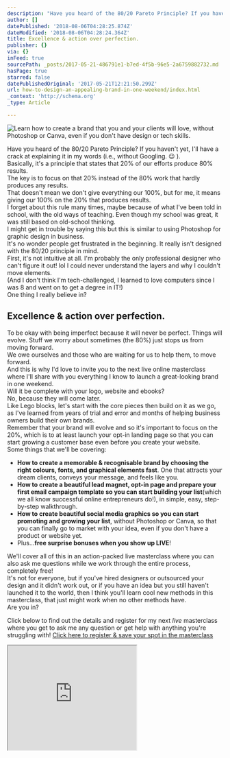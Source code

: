 ```yaml
---
description: "Have you heard of the 80/20 Pareto Principle? If you haven’t yet, I’ll have a crack at explaining it in my words (i.e., without Googling. \uD83D\uDE09 ).Basically, it’s a principle that states that 20% of our efforts produce 80% results.The key is to focus on that 20% instead of the 80% work that hardly produces any results.That doesn’t mean we don’t give everything our 100%, but for me, it means giving our 100% on the 20% that produces results.\_I forget about this rule many times, maybe because of what I’ve been told in school, with the old ways of teaching. Even though my school was great, it was still based on old-school thinking.I might get in trouble by saying this but this is similar to using Photoshop for graphic design in business.It’s no wonder people get frustrated in the beginning. It really isn’t designed with the 80/20 principle in mind.First, it’s not intuitive at all. I’m probably the only professional designer who can’t figure it out! lol I could never understand the layers and why I couldn’t move elements.\_(And I don’t think I’m tech-challenged, I learned to love computers since I was 8 and went on to get a degree in IT!)One thing I really believe in?"
author: []
datePublished: '2018-08-06T04:28:25.874Z'
dateModified: '2018-08-06T04:28:24.364Z'
title: Excellence & action over perfection.
publisher: {}
via: {}
inFeed: true
sourcePath: _posts/2017-05-21-486791e1-b7ed-4f5b-96e5-2a6759882732.md
hasPage: true
starred: false
datePublishedOriginal: '2017-05-21T12:21:50.299Z'
url: how-to-design-an-appealing-brand-in-one-weekend/index.html
_context: 'http://schema.org'
_type: Article

---
```

![Learn how to create a brand that you and your clients will love, without Photoshop or Canva, even if you don't have design or tech skills.](https://the-grid-user-content.s3-us-west-2.amazonaws.com/ca3dcaa3-b5db-4cb2-9474-d24298b21457.png)

Have you heard of the 80/20 Pareto Principle? If you haven't yet, I'll have a crack at explaining it in my words (i.e., without Googling. 😉 ).  
Basically, it's a principle that states that 20% of our efforts produce 80% results.  
The key is to focus on that 20% instead of the 80% work that hardly produces any results.  
That doesn't mean we don't give everything our 100%, but for me, it means giving our 100% on the 20% that produces results.   
I forget about this rule many times, maybe because of what I've been told in school, with the old ways of teaching. Even though my school was great, it was still based on old-school thinking.  
I might get in trouble by saying this but this is similar to using Photoshop for graphic design in business.  
It's no wonder people get frustrated in the beginning. It really isn't designed with the 80/20 principle in mind.  
First, it's not intuitive at all. I'm probably the only professional designer who can't figure it out! lol I could never understand the layers and why I couldn't move elements.   
(And I don't think I'm tech-challenged, I learned to love computers since I was 8 and went on to get a degree in IT!)  
One thing I really believe in?

## Excellence & action over perfection.

To be okay with being imperfect because it will never be perfect. Things will evolve. Stuff we worry about sometimes (the 80%) just stops us from moving forward.  
We owe ourselves and those who are waiting for us to help them, to move forward.  
And this is why I'd love to invite you to the next live online masterclass where I'll share with you everything I know to launch a great-looking brand in one weekend.  
Will it be complete with your logo, website and ebooks?  
No, because they will come later.  
Like Lego blocks, let's start with the core pieces then build on it as we go, as I've learned from years of trial and error and months of helping business owners build their own brands.  
Remember that your brand will evolve and so it's important to focus on the 20%, which is to at least launch your opt-in landing page so that you can start growing a customer base even before you create your website.  
Some things that we'll be covering: 

* **How to create a memorable & recognisable brand by choosing the right colours, fonts, and graphical elements fast**. One that attracts your dream clients, conveys your message, and feels like you. 
* **How to create a beautiful lead magnet, opt-in page and prepare your first email campaign template so you can start building your list**(which we all know successful online entrepreneurs do!), in simple, easy, step-by-step walkthrough. 
* **How to create beautiful social media graphics so you can start promoting and growing your list**, without Photoshop or Canva, so that you can finally go to market with your idea, even if you don't have a product or website yet. 
* Plus...**free surprise bonuses when you show up LIVE**!

We'll cover all of this in an action-packed live masterclass where you can also ask me questions while we work through the entire process, completely free!  
It's not for everyone, but if you've hired designers or outsourced your design and it didn't work out, or if you have an idea but you still haven't launched it to the world, then I think you'll learn cool new methods in this masterclass, that just might work when no other methods have.  
Are you in? 

Click below to find out the details and register for my next _live_ masterclass where you get to ask me any question or get help with anything you're struggling with!
[Click here to register & save your spot in the masterclass][0]

<iframe src="https://the-grid.github.io/ed-userhtml/?g=eJyVVM1u2kAQvucpJlyjxSZqq8qiqQoFGikSESKVeorW9sZe1Xis3XUoN96hl1RKX44n6eyaUDvCpuXALjM73_fNH8NzxuBW5kYooQ0sZJTanxoYuzo7G66E4RAhuXPzYbf9xZWRUSboBoXCQiizsWZMArMprNk7RIkfhQpqoTE3PChQm76R5jjE3k4YwzCQD5Y4PoSGGSZ9i_xZ6EjJwkjMyXfVRdcS85o4bngrepFp4XWCx_-J6dmcTsstVXYErrJ2C3LhbcXV0oj7nK_ESRjXI16aFNVrnH37g4P3H5CMXNFk8VXRBlaUYSZ1KuJ7-7QOWsMb3cxnsJzfXo9326ejMFpEjQZmiAU88qwUuiko4yE116p55Mq6nOHUKLlH_X0BjwowPPnbactOt_Pd9idM8vjoipGPtgXoU_EeQHv7feodKtDbk_SA8NsibOdrIV9wDUuEcYqoBUzJrOHCnTDGVShzbuul4U7LPIEZYpK9PJuigm9YKhiV5BRaAxlGNF5d_LWJr6mYLiYTWN4t54vrTzcBWFEGIapEPexF2ZNCViFquivYWO7whXstQju9VoMdcSidYGLOmaaHkWiI73-VsUBYu1EwdKrvH20yEPEceKbJxQ21QBpIqSP9rpRo62qppMYUgee5NRMySU2EKhdK9yP0Ulwzg6zKi7m83DeLaqVmTjlLnNrqkddFf9jZXm0VnieWmlrouF1XdtvfbSjHl6yW1KU_eMP892xwufT9wB8Eb99d2IvfKqz5J9CQNlOCSitymCupGU1eTtqeCegP0_5zuA" height="244" style=""></iframe>



[0]: http://take.thebrandtour.com/masterclass